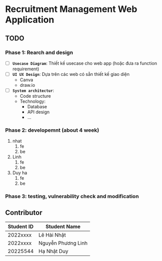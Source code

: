 # Recruitment Management Web Application

## TODO
### Phase 1: Rearch and design

- [ ] **`Usecase Diagram`**: Thiết kế usecase cho web app (hoặc đưa ra function requirement)
- [ ] **`UI UX Design`**: Dựa trên các web có sẵn thiết kế giao diện
    - Canva
    - draw.io
- [ ] **`System architectur`**: 
    - Code structure
    - Technology: 
        - Database
        - API design
        - ...

### Phase 2:  developemnt (about 4 week)

1. nhat
   1. fe
   2. be
2. Linh
   1. fe
   2. be
3. Duy ha
   1. fe
   1. be

### Phase 3: testing, vulnerability check  and modification 

## Contributor
| Student ID  | Student Name |
| ------------- | ------------- |
| 2022xxxx | Lê Hải Nhật |
| 2022xxxx | Nguyễn Phương Linh |
| 20225544  | Hạ Nhật Duy  |
